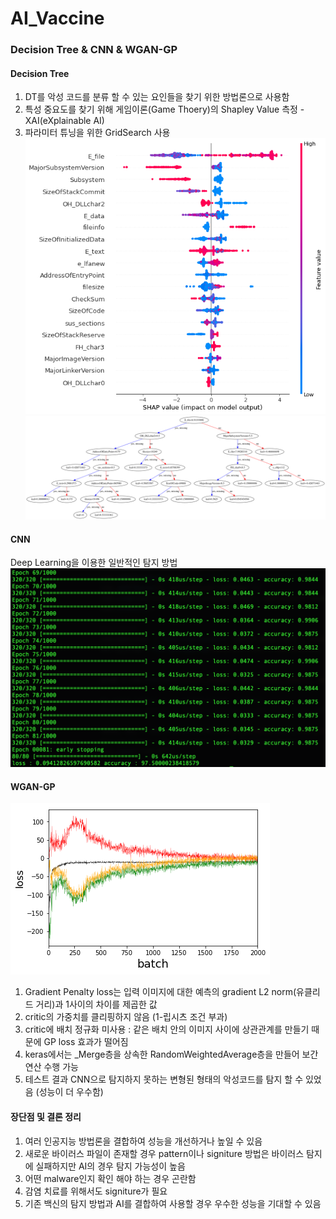# AI_Vaccine

### Decision Tree & CNN & WGAN-GP

#### Decision Tree
1. DT를 악성 코드를 분류 할 수 있는 요인들을 찾기 위한 방법론으로 사용함 
2. 특성 중요도를 찾기 위해 게임이론(Game Thoery)의 Shapley Value 측정 - XAI(eXplainable AI)
3. 파라미터 튜닝을 위한 GridSearch 사용
![Sharp](https://github.com/integralstar/AI_Vaccine/blob/main/sharp.png)
![DT](https://github.com/integralstar/AI_Vaccine/blob/main/dt.png)

#### CNN
Deep Learning을 이용한 일반적인 탐지 방법
![CNN 탐지](https://github.com/integralstar/AI_Vaccine/blob/main/cnn_training.png)

#### WGAN-GP
![WGAN-GP 훈련](https://github.com/integralstar/AI_Vaccine/blob/main/wgan-gp.png)
1. Gradient Penalty loss는 입력 이미지에 대한 예측의 gradient L2 norm(유클리드 거리)과 1사이의 차이를 제곱한 값
2. critic의 가중치를 클리핑하지 않음 (1-립시츠 조건 부과)
3. critic에 배치 정규화 미사용 : 같은 배치 안의 이미지 사이에 상관관계를 만들기 때문에 GP loss 효과가 떨어짐
4. keras에서는 _Merge층을 상속한 RandomWeightedAverage층을 만들어 보간 연산 수행 가능
5. 테스트 결과 CNN으로 탐지하지 못하는 변형된 형태의 악성코드를 탐지 할 수 있었음 (성능이 더 우수함)

#### 장단점 및 결론 정리
1. 여러 인공지능 방법론을 결합하여 성능을 개선하거나 높일 수 있음
2. 새로운 바이러스 파일이 존재할 경우 pattern이나 signiture 방법은 바이러스 탐지에 실패하지만 AI의 경우 탐지 가능성이 높음
3. 어떤 malware인지 확인 해야 하는 경우 곤란함
4. 감염 치료를 위해서도 signiture가 필요
5. 기존 백신의 탐지 방법과 AI를 결합하여 사용할 경우 우수한 성능을 기대할 수 있음
